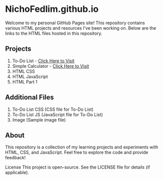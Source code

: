 # NichoFedlim.github.io
Welcome to my personal GitHub Pages site! This repository contains various HTML projects and resources I've been working on. Below are the links to the HTML files hosted in this repository.

## Projects
1. To-Do List - [Click Here to Visit](https://nichofedlim.github.io/To-Do%20List/index.html)
2. Simple Calculator - [Click Here to Visit](https://nichofedlim.github.io/calculator)
3. HTML CSS
4. HTML JavaScript
5. HTML Part 1

## Additional Files
1. To-Do List CSS (CSS file for To-Do List)
2. To-Do List JS (JavaScript file for To-Do List)
3. Image (Sample image file)

## About
This repository is a collection of my learning projects and experiments with HTML, CSS, and JavaScript. Feel free to explore the code and provide feedback!

License
This project is open-source. See the LICENSE file for details (if applicable).
